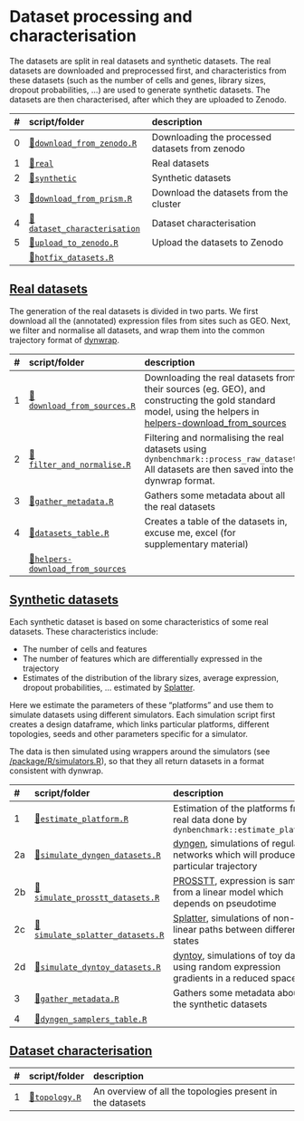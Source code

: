 
# Dataset processing and characterisation

The datasets are split in real datasets and synthetic datasets. The real
datasets are downloaded and preprocessed first, and characteristics from
these datasets (such as the number of cells and genes, library sizes,
dropout probabilities, …) are used to generate synthetic datasets. The
datasets are then characterised, after which they are uploaded to
Zenodo.

| \# | script/folder                                              | description                                    |
| :- | :--------------------------------------------------------- | :--------------------------------------------- |
| 0  | [📄`download_from_zenodo.R`](00-download_from_zenodo.R)     | Downloading the processed datasets from zenodo |
| 1  | [📁`real`](01-real)                                         | Real datasets                                  |
| 2  | [📁`synthetic`](02-synthetic)                               | Synthetic datasets                             |
| 3  | [📄`download_from_prism.R`](03-download_from_prism.R)       | Download the datasets from the cluster         |
| 4  | [📁`dataset_characterisation`](04-dataset_characterisation) | Dataset characterisation                       |
| 5  | [📄`upload_to_zenodo.R`](05-upload_to_zenodo.R)             | Upload the datasets to Zenodo                  |
|    | [📄`hotfix_datasets.R`](hotfix_datasets.R)                  |                                                |

## [Real datasets](01-real)

The generation of the real datasets is divided in two parts. We first
download all the (annotated) expression files from sites such as GEO.
Next, we filter and normalise all datasets, and wrap them into the
common trajectory format of
[dynwrap](https://www.github.com/dynverse/dynwrap).

| \# | script/folder                                                             | description                                                                                                                                                                                         |
| :- | :------------------------------------------------------------------------ | :-------------------------------------------------------------------------------------------------------------------------------------------------------------------------------------------------- |
| 1  | [📄`download_from_sources.R`](01-real/01-download_from_sources.R)          | Downloading the real datasets from their sources (eg. GEO), and constructing the gold standard model, using the helpers in [helpers-download\_from\_sources](01-real/helpers-download_from_sources) |
| 2  | [📄`filter_and_normalise.R`](01-real/02-filter_and_normalise.R)            | Filtering and normalising the real datasets using `dynbenchmark::process_raw_dataset` All datasets are then saved into the dynwrap format.                                                          |
| 3  | [📄`gather_metadata.R`](01-real/03-gather_metadata.R)                      | Gathers some metadata about all the real datasets                                                                                                                                                   |
| 4  | [📄`datasets_table.R`](01-real/04-datasets_table.R)                        | Creates a table of the datasets in, excuse me, excel (for supplementary material)                                                                                                                   |
|    | [📁`helpers-download_from_sources`](01-real/helpers-download_from_sources) |                                                                                                                                                                                                     |

## [Synthetic datasets](02-synthetic)

Each synthetic dataset is based on some characteristics of some real
datasets. These characteristics include:

  - The number of cells and features
  - The number of features which are differentially expressed in the
    trajectory
  - Estimates of the distribution of the library sizes, average
    expression, dropout probabilities, … estimated by
    [Splatter](https://github.com/Oshlack/splatter).

Here we estimate the parameters of these “platforms” and use them to
simulate datasets using different simulators. Each simulation script
first creates a design dataframe, which links particular platforms,
different topologies, seeds and other parameters specific for a
simulator.

The data is then simulated using wrappers around the simulators (see
[/package/R/simulators.R](/package/R/simulators.R)), so that they all
return datasets in a format consistent with
dynwrap.

| \# | script/folder                                                                    | description                                                                                                                 |
| :- | :------------------------------------------------------------------------------- | :-------------------------------------------------------------------------------------------------------------------------- |
| 1  | [📄`estimate_platform.R`](02-synthetic/01-estimate_platform.R)                    | Estimation of the platforms from real data done by `dynbenchmark::estimate_platform`                                        |
| 2a | [📄`simulate_dyngen_datasets.R`](02-synthetic/02a-simulate_dyngen_datasets.R)     | [dyngen](https://github.com/dynverse/dyngen), simulations of regulatory networks which will produce a particular trajectory |
| 2b | [📄`simulate_prosstt_datasets.R`](02-synthetic/02b-simulate_prosstt_datasets.R)   | [PROSSTT](https://github.com/soedinglab/prosstt), expression is sampled from a linear model which depends on pseudotime     |
| 2c | [📄`simulate_splatter_datasets.R`](02-synthetic/02c-simulate_splatter_datasets.R) | [Splatter](https://github.com/Oshlack/splatter), simulations of non-linear paths between different states                   |
| 2d | [📄`simulate_dyntoy_datasets.R`](02-synthetic/02d-simulate_dyntoy_datasets.R)     | [dyntoy](https://github.com/dynverse/dyntoy), simulations of toy data using random expression gradients in a reduced space  |
| 3  | [📄`gather_metadata.R`](02-synthetic/03-gather_metadata.R)                        | Gathers some metadata about all the synthetic datasets                                                                      |
| 4  | [📄`dyngen_samplers_table.R`](02-synthetic/04-dyngen_samplers_table.R)            |                                                                                                                             |

## [Dataset characterisation](04-dataset_characterisation)

| \# | script/folder                                              | description                                               |
| :- | :--------------------------------------------------------- | :-------------------------------------------------------- |
| 1  | [📄`topology.R`](04-dataset_characterisation/01-topology.R) | An overview of all the topologies present in the datasets |
